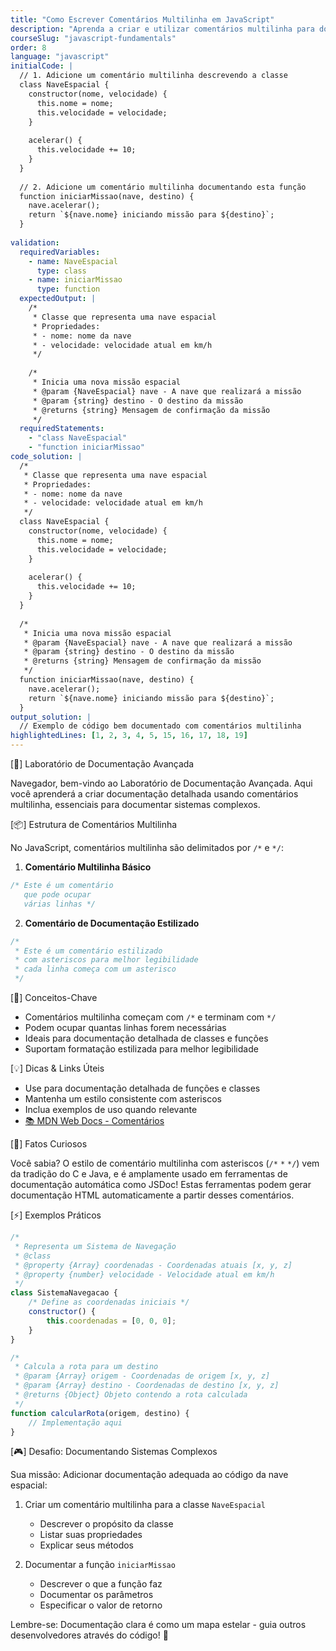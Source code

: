 ```yaml
---
title: "Como Escrever Comentários Multilinha em JavaScript"
description: "Aprenda a criar e utilizar comentários multilinha para documentar seu código JavaScript de forma eficiente"
courseSlug: "javascript-fundamentals"
order: 8
language: "javascript"
initialCode: |
  // 1. Adicione um comentário multilinha descrevendo a classe
  class NaveEspacial {
    constructor(nome, velocidade) {
      this.nome = nome;
      this.velocidade = velocidade;
    }
    
    acelerar() {
      this.velocidade += 10;
    }
  }
  
  // 2. Adicione um comentário multilinha documentando esta função
  function iniciarMissao(nave, destino) {
    nave.acelerar();
    return `${nave.nome} iniciando missão para ${destino}`;
  }
  
validation:
  requiredVariables:
    - name: NaveEspacial
      type: class
    - name: iniciarMissao
      type: function
  expectedOutput: |
    /*
     * Classe que representa uma nave espacial
     * Propriedades:
     * - nome: nome da nave
     * - velocidade: velocidade atual em km/h
     */
    
    /*
     * Inicia uma nova missão espacial
     * @param {NaveEspacial} nave - A nave que realizará a missão
     * @param {string} destino - O destino da missão
     * @returns {string} Mensagem de confirmação da missão
     */
  requiredStatements:
    - "class NaveEspacial"
    - "function iniciarMissao"
code_solution: |
  /*
   * Classe que representa uma nave espacial
   * Propriedades:
   * - nome: nome da nave
   * - velocidade: velocidade atual em km/h
   */
  class NaveEspacial {
    constructor(nome, velocidade) {
      this.nome = nome;
      this.velocidade = velocidade;
    }
    
    acelerar() {
      this.velocidade += 10;
    }
  }
  
  /*
   * Inicia uma nova missão espacial
   * @param {NaveEspacial} nave - A nave que realizará a missão
   * @param {string} destino - O destino da missão
   * @returns {string} Mensagem de confirmação da missão
   */
  function iniciarMissao(nave, destino) {
    nave.acelerar();
    return `${nave.nome} iniciando missão para ${destino}`;
  }
output_solution: |
  // Exemplo de código bem documentado com comentários multilinha
highlightedLines: [1, 2, 3, 4, 5, 15, 16, 17, 18, 19]
---
```


[🚀] Laboratório de Documentação Avançada

Navegador, bem-vindo ao Laboratório de Documentação Avançada. Aqui você aprenderá a criar documentação detalhada usando comentários multilinha, essenciais para documentar sistemas complexos.

[📦] Estrutura de Comentários Multilinha

No JavaScript, comentários multilinha são delimitados por `/*` e `*/`:

1. **Comentário Multilinha Básico**
```javascript
/* Este é um comentário
   que pode ocupar
   várias linhas */
```

2. **Comentário de Documentação Estilizado**
```javascript
/*
 * Este é um comentário estilizado
 * com asteriscos para melhor legibilidade
 * cada linha começa com um asterisco
 */
```

[🎯] Conceitos-Chave

- Comentários multilinha começam com `/*` e terminam com `*/`
- Podem ocupar quantas linhas forem necessárias
- Ideais para documentação detalhada de classes e funções
- Suportam formatação estilizada para melhor legibilidade

[💡] Dicas & Links Úteis

- Use para documentação detalhada de funções e classes
- Mantenha um estilo consistente com asteriscos
- Inclua exemplos de uso quando relevante
- [📚 MDN Web Docs - Comentários](https://developer.mozilla.org/pt-BR/docs/Web/JavaScript/Guide/Grammar_and_types#coment%C3%A1rios)

[🎯] Fatos Curiosos

Você sabia? O estilo de comentário multilinha com asteriscos (`/*` `*` `*/`) vem da tradição do C e Java, e é amplamente usado em ferramentas de documentação automática como JSDoc! Estas ferramentas podem gerar documentação HTML automaticamente a partir desses comentários.

[⚡] Exemplos Práticos

```javascript
/*
 * Representa um Sistema de Navegação
 * @class
 * @property {Array} coordenadas - Coordenadas atuais [x, y, z]
 * @property {number} velocidade - Velocidade atual em km/h
 */
class SistemaNavegacao {
    /* Define as coordenadas iniciais */
    constructor() {
        this.coordenadas = [0, 0, 0];
    }
}

/*
 * Calcula a rota para um destino
 * @param {Array} origem - Coordenadas de origem [x, y, z]
 * @param {Array} destino - Coordenadas de destino [x, y, z]
 * @returns {Object} Objeto contendo a rota calculada
 */
function calcularRota(origem, destino) {
    // Implementação aqui
}
```

[🎮] Desafio: Documentando Sistemas Complexos

Sua missão: Adicionar documentação adequada ao código da nave espacial:

1. Criar um comentário multilinha para a classe `NaveEspacial`
   - Descrever o propósito da classe
   - Listar suas propriedades
   - Explicar seus métodos

2. Documentar a função `iniciarMissao`
   - Descrever o que a função faz
   - Documentar os parâmetros
   - Especificar o valor de retorno

Lembre-se: Documentação clara é como um mapa estelar - guia outros desenvolvedores através do código! 🚀
